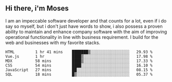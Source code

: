 ## Hi there, i'm Moses

I am an impeccable software developer and that counts for a lot, even if i do say so myself, but i don't just have words to show, i also possess a proven ability to maintain and enhance company software with the aim of improving operational functionality in line with business requirement. I build for the web and businesses with my favorite stacks.
<!--START_SECTION:waka-->

```text
HTML         1 hr 41 mins    ███████▒░░░░░░░░░░░░░░░░░   29.93 %
Vue.js       1 hr            ████▒░░░░░░░░░░░░░░░░░░░░   17.98 %
MDX          58 mins         ████▒░░░░░░░░░░░░░░░░░░░░   17.33 %
CSS          54 mins         ████░░░░░░░░░░░░░░░░░░░░░   16.10 %
JavaScript   27 mins         ██░░░░░░░░░░░░░░░░░░░░░░░   08.15 %
SQL          18 mins         █▒░░░░░░░░░░░░░░░░░░░░░░░   05.37 %
```

<!--END_SECTION:waka-->

